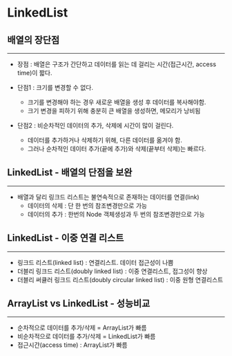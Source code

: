
LinkedList
=============

배열의 장단점
----------------
*****

* 장점 : 배열은 구조가 간단하고 데이터를 읽는 데 걸리는 시간(접근시간, access time)이 짧다.
 
* 단점1 : 크기를 변경할 수 없다. 
  * 크기를 변경해야 하는 경우 새로운 배열을 생성 후 데이터를 복사해야함.
  * 크기 변경을 피하기 위해 충분히 큰 배열을 생성하면, 메모리가 낭비됨
* 단점2 : 비순차적인 데이터의 추가, 삭제에 시간이 많이 걸린다.
  * 데이터를 추가하거나 삭제하기 위해, 다른 데이터를 옮겨야 함.
  * 그러나 순차적인 데이터 추가(끝에 추가)와 삭제(끝부터 삭제)는 빠르다.


LinkedList - 배열의 단점을 보완
---------------
*****

* 배열과 달리 링크드 리스트는 불연속적으로 존재하는 데이터를 연결(link)
  * 데이터의 삭제 : 단 한 번의 참조변경만으로 가능
  * 데이터의 추가 : 한번의 Node 객체생성과 두 번의 참조변경만으로 가능


LinkedList - 이중 연결 리스트
--------------
*****

* 링크드 리스트(linked list) : 연결리스트. 데이터 접근성이 나쁨
* 더블리 링크드 리스트(doubly linked list) : 이중 연결리스트, 접그성이 향상
* 더블리 써큘러 링크드 리스트(doubly circular linked list) : 이중 원형 연결리스트


ArrayList vs LinkedList - 성능비교
----------
*****

* 순차적으로 데이터를 추가/삭제 = ArrayList가 빠름
* 비순차적으로 데이터를 추가/삭제 = LinkedList가 빠름
* 접근시간(access time) : ArrayList가 빠름